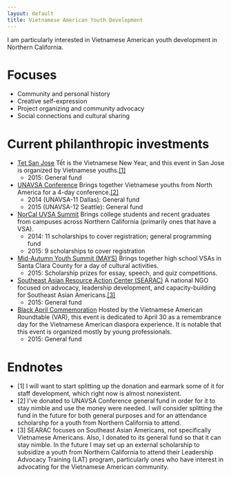 ```yaml
---
layout: default
title: Vietnamese American Youth Development
---
```


I am particularly interested in Vietnamese American youth development in Northern California.

# Focuses
- Community and personal history
- Creative self-expression
- Project organizing and community advocacy
- Social connections and cultural sharing

# Current philanthropic investments
- [Tet San Jose](http://www.tetsanjose.org) Tết is the Vietnamese New Year, and this event in San Jose is organized by Vietnamese youths.[\[1\]](#1)
  - 2015: General fund
- [UNAVSA Conference](http://conference.unavsa.org) Brings together Vietnamese youths from North America for a 4-day conference.[\[2\]](#2)
  - 2014 (UNAVSA-11 Dallas): General fund
  - 2015 (UNAVSA-12 Seattle): General fund
- [NorCal UVSA Summit](http://summit.norcaluvsa.org) Brings college students and recent graduates from campuses across Northern California (primarily ones that have a VSA).
  - 2014: 11 scholarships to cover registration; general programming fund
  - 2015: 9 scholarships to cover registration
- [Mid-Autumn Youth Summit (MAYS)](https://www.facebook.com/events/474512559395601) Brings together high school VSAs in Santa Clara County for a day of cultural activities.
  - 2015: Scholarship prizes for essay, speech, and quiz competitions.
- [Southeast Asian Resource Action Center (SEARAC)](http://www.searac.org) A national NGO focused on advocacy, leadership development, and capacity-building for Southeast Asian Americans.[\[3\]](#3)
  - 2015: General fund
- [Black April Commemoration](http://www.varoundtable.org) Hosted by the Vietnamese American Roundtable (VAR), this event is dedicated to April 30 as a  remembrance day for the Vietnamese American diaspora experience. It is notable that this event is organized mostly by young professionals.
  - 2015: General fund

# Endnotes
- [1] I will want to start splitting up the donation and earmark some of it for staff development, which right now is almost nonexistent.
- [2] I've donated to UNAVSA Conference general fund in order for it to stay nimble and use the money were needed. I will consider splitting the fund in the future for both general purposes and for an attendance scholarshp for a youth from Northern California to attend.
- [3] SEARAC focuses on Southeast Asian Americans, not specifically Vietnamese Americans. Also, I donated to its general fund so that it can stay nimble. In the future I may set up an external scholarship to subsidize a youth from Northern California to attend their Leadership Advocacy Training (LAT) program, particularly ones who have interest in advocating for the Vietnamese American community.

